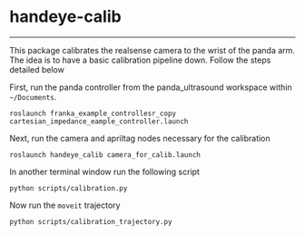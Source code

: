 # handeye-calib
---

This package calibrates the realsense camera to the wrist of the panda arm. The idea is to have a basic calibration pipeline down. Follow the steps detailed below

First, run the panda controller from the panda_ultrasound workspace within `~/Documents`.

```
roslaunch franka_example_controllesr_copy cartesian_impedance_eample_controller.launch
```

Next, run the camera and apriltag nodes necessary for the calibration

```
roslaunch handeye_calib camera_for_calib.launch
```

In another terminal window run the following script
```
python scripts/calibration.py
```
Now run the `moveit` trajectory
```
python scripts/calibration_trajectory.py
```
